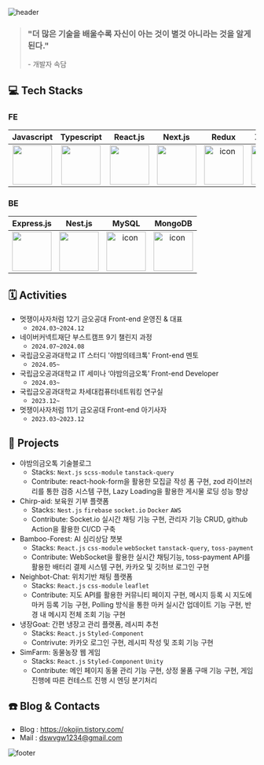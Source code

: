 ![header](https://capsule-render.vercel.app/api?type=transparent&height=200&color=gradient&text=FE%20개발자%20황용진입니다.&section=header&reversal=false&textBg=false&animation=fadeIn&fontColor=4cbd49)

> ### "더 많은 기술을 배울수록 자신이 아는 것이 별것 아니라는 것을 알게 된다." <br />
> \- 개발자 속담
  
## 💻 Tech Stacks

### FE
|Javascript|Typescript|React.js|Next.js|Redux|Zustand|Jest|Storybook|
|:-:|:-:|:-:|:-:|:-:|:-:|:-:|:-:|
| <img src="https://techstack-generator.vercel.app/js-icon.svg" width="80" height="80" /><br /> | <img src="https://techstack-generator.vercel.app/ts-icon.svg" width="80" height="80" /><br /> | <img src="https://techstack-generator.vercel.app/react-icon.svg" width="80" height="80" /><br /> | <img src="https://www.soaple.io/static/post/8/cover-image.png" width="80" height="80" /><br /> | <img src="https://techstack-generator.vercel.app/redux-icon.svg" alt="icon" width="80" height="80" /><br /> | <img src="https://i.ibb.co/MPv0wqw/Kakao-Talk-20240926-115635828-removebg-preview.png" alt="icon" width="80" height="80" /><br /> | <img src="https://techstack-generator.vercel.app/jest-icon.svg" alt="icon" width="80" height="80" /><br /> | <img src="https://techstack-generator.vercel.app/storybook-icon.svg" alt="icon" width="80" height="80" /><br /> |

### BE
|Express.js|Nest.js|MySQL|MongoDB|
|:-:|:-:|:-:|:-:|
| <img src="https://encrypted-tbn0.gstatic.com/images?q=tbn:ANd9GcSnDneBGnQL7E9hZDwztRO1GfQcCj1FqRrhBw&s" width="80" height="80" /><br /> | <img src="https://upload.wikimedia.org/wikipedia/commons/a/a8/NestJS.svg" width="80" height="80" /><br /> | <img src="https://techstack-generator.vercel.app/mysql-icon.svg" alt="icon" width="80" height="80" /><br /> | <img src="https://infinapps.com/wp-content/uploads/2018/10/mongodb-logo.png" alt="icon" width="80" height="80" /><br /> | 

## 🗓️ Activities

- 멋쟁이사자처럼 12기 금오공대 Front-end 운영진 & 대표
  - `2024.03~2024.12`
- 네이버커넥트재단 부스트캠프 9기 챌린지 과정
  - `2024.07~2024.08`
- 국립금오공과대학교 IT 스터디 '야밤의테크톡' Front-end 멘토
  - `2024.05~`
- 국립금오공과대학교 IT 세미나 ‘야밤의금오톡’ Front-end Developer
  - `2024.03~`
- 국립금오공과대학교 차세대컴퓨터네트워킹 연구실
  - `2023.12~`
- 멋쟁이사자처럼 11기 금오공대 Front-end 아기사자
  - `2023.03~2023.12`

## 📕 Projects

- 야밤의금오톡 기술블로그
  - Stacks: `Next.js` `scss-module` `tanstack-query`
  - Contribute: react-hook-form을 활용한 모집글 작성 폼 구현, zod 라이브러리를 통한 검증 시스템 구현, Lazy Loading을 활용한 게시물 로딩 성능 향상
- Chirp-aid: 보육원 기부 플랫폼
  - Stacks: `Nest.js` `firebase` `socket.io` `Docker` `AWS`
  - Contribute: Socket.io 실시간 채팅 기능 구현, 관리자 기능 CRUD, github Action을 활용한 CI/CD 구축
- Bamboo-Forest: AI 심리상담 챗봇
  - Stacks: `React.js` `css-module` `webSocket` `tanstack-query`, `toss-payment`
  - Contribute: WebSocket을 활용한 실시간 채팅기능, toss-payment API를 활용한 배터리 결제 시스템 구현, 카카오 및 깃허브 로그인 구현
- Neighbot-Chat: 위치기반 채팅 플랫폼
  - Stacks: `React.js` `css-module` `leaflet`
  - Contribute: 지도 API를 활용한 커뮤니티 페이지 구현, 메시지 등록 시 지도에 마커 등록 기능 구현, Polling 방식을 통한 마커 실시간 업데이트 기능 구현, 반경 내 메시지 전체 조회 기능 구현
- 냉장Goat: 간편 냉장고 관리 플랫폼, 레시피 추천
  - Stacks: `React.js` `Styled-Component`
  - Contrivute: 카카오 로그인 구현, 레시피 작성 및 조회 기능 구현
- SimFarm: 동물농장 웹 게임
  - Stacks: `React.js` `Styled-Component` `Unity`
  - Contribute: 메인 페이지 동물 관리 기능 구현, 상정 물품 구매 기능 구현, 게임 진행에 따른 컨테스트 진행 시 엔딩 분기처리

## ☎️ Blog & Contacts
 
- Blog : https://okojin.tistory.com/
- Mail : dswvgw1234@gmail.com  


![footer](https://capsule-render.vercel.app/api?type=waving&height=200&color=gradient&section=footer&reversal=false&textBg=false&animation=fadeIn&fontColor=1a2aAA)

